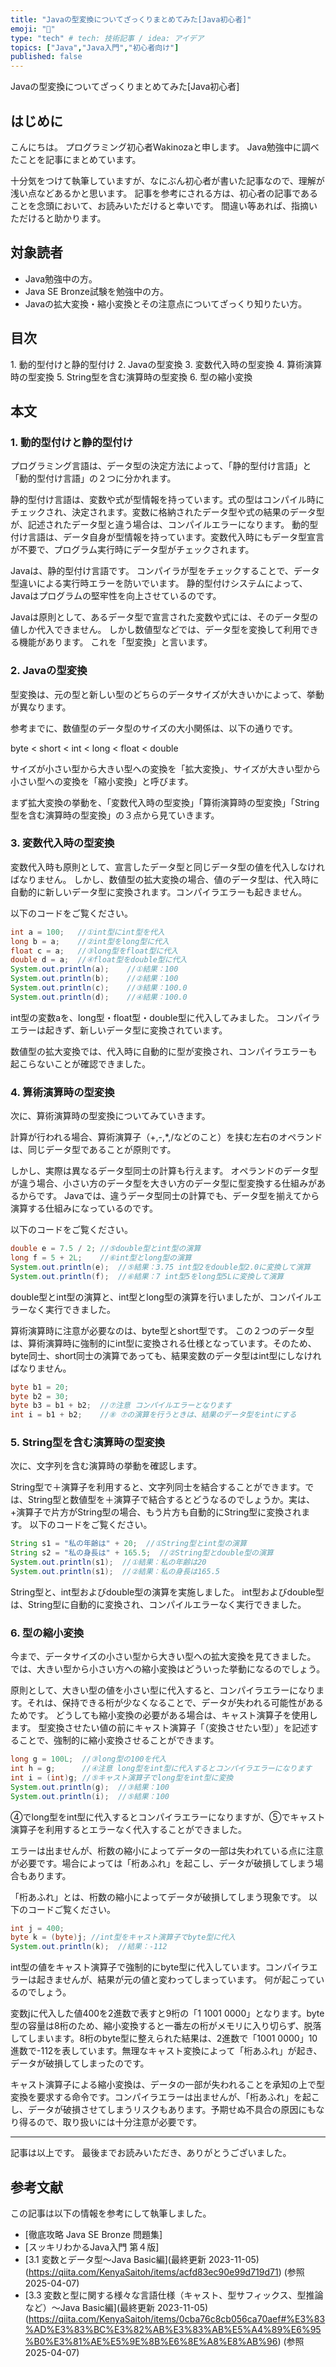 ```yaml
---
title: "Javaの型変換についてざっくりまとめてみた[Java初心者]"
emoji: "👋"
type: "tech" # tech: 技術記事 / idea: アイデア
topics: ["Java","Java入門","初心者向け"]
published: false
---
```

Javaの型変換についてざっくりまとめてみた[Java初心者]

## はじめに
こんにちは。
プログラミング初心者Wakinozaと申します。
Java勉強中に調べたことを記事にまとめています。

十分気をつけて執筆していますが、なにぶん初心者が書いた記事なので、理解が浅い点などあるかと思います。
記事を参考にされる方は、初心者の記事であることを念頭において、お読みいただけると幸いです。
間違い等あれば、指摘いただけると助かります。

## 対象読者
- Java勉強中の方。
- Java SE Bronze試験を勉強中の方。
- Javaの拡大変換・縮小変換とその注意点についてざっくり知りたい方。

## 目次
1\. 動的型付けと静的型付け
2\. Javaの型変換
3\. 変数代入時の型変換
4\. 算術演算時の型変換
5\. String型を含む演算時の型変換
6\. 型の縮小変換


## 本文
### 1\. 動的型付けと静的型付け
プログラミング言語は、データ型の決定方法によって、「静的型付け言語」と「動的型付け言語」の２つに分かれます。

静的型付け言語は、変数や式が型情報を持っています。式の型はコンパイル時にチェックされ、決定されます。変数に格納されたデータ型や式の結果のデータ型が、記述されたデータ型と違う場合は、コンパイルエラーになります。
動的型付け言語は、データ自身が型情報を持っています。変数代入時にもデータ型宣言が不要で、プログラム実行時にデータ型がチェックされます。

Javaは、静的型付け言語です。
コンパイラが型をチェックすることで、データ型違いによる実行時エラーを防いでいます。
静的型付けシステムによって、Javaはプログラムの堅牢性を向上させているのです。

Javaは原則として、あるデータ型で宣言された変数や式には、そのデータ型の値しか代入できません。
しかし数値型などでは、データ型を変換して利用できる機能があります。
これを「型変換」と言います。

### 2\. Javaの型変換
型変換は、元の型と新しい型のどちらのデータサイズが大きいかによって、挙動が異なります。

参考までに、数値型のデータ型のサイズの大小関係は、以下の通りです。

byte < short < int < long < float < double

サイズが小さい型から大きい型への変換を「拡大変換」、サイズが大きい型から小さい型への変換を「縮小変換」と呼びます。

まず拡大変換の挙動を、「変数代入時の型変換」「算術演算時の型変換」「String型を含む演算時の型変換」の３点から見ていきます。

### 3\. 変数代入時の型変換
変数代入時も原則として、宣言したデータ型と同じデータ型の値を代入しなければなりません。
しかし、数値型の拡大変換の場合、値のデータ型は、代入時に自動的に新しいデータ型に変換されます。コンパイラエラーも起きません。

以下のコードをご覧ください。

```Java
int a = 100;   //①int型にint型を代入
long b = a;    //②int型をlong型に代入
float c = a;   //③long型をfloat型に代入
double d = a;  //④float型をdouble型に代入
System.out.println(a);    //①結果：100
System.out.println(b);    //②結果：100
System.out.println(c);    //③結果：100.0
System.out.println(d);    //④結果：100.0
```

int型の変数aを、long型・float型・double型に代入してみました。
コンパイラエラーは起きず、新しいデータ型に変換されています。

数値型の拡大変換では、代入時に自動的に型が変換され、コンパイラエラーも起こらないことが確認できました。

### 4\. 算術演算時の型変換
次に、算術演算時の型変換についてみていきます。

計算が行われる場合、算術演算子（+,-,*,/などのこと）を挟む左右のオペランドは、同じデータ型であることが原則です。

しかし、実際は異なるデータ型同士の計算も行えます。
オペランドのデータ型が違う場合、小さい方のデータ型を大きい方のデータ型に型変換する仕組みがあるからです。
Javaでは、違うデータ型同士の計算でも、データ型を揃えてから演算する仕組みになっているのです。

以下のコードをご覧ください。
```Java
double e = 7.5 / 2; //⑤double型とint型の演算
long f = 5 + 2L;    //⑥int型とlong型の演算
System.out.println(e);  //⑤結果：3.75 int型2をdouble型2.0に変換して演算
System.out.println(f);  //⑥結果：7 int型5をlong型5Lに変換して演算
```
double型とint型の演算と、int型とlong型の演算を行いましたが、コンパイルエラーなく実行できました。

算術演算時に注意が必要なのは、byte型とshort型です。
この２つのデータ型は、算術演算時に強制的にint型に変換される仕様となっています。そのため、byte同士、short同士の演算であっても、結果変数のデータ型はint型にしなければなりません。

```Java
byte b1 = 20;
byte b2 = 30;
byte b3 = b1 + b2;  //⑦注意 コンパイルエラーとなります
int i = b1 + b2;    //⑧ ⑦の演算を行うときは、結果のデータ型をintにする
```

### 5\. String型を含む演算時の型変換
次に、文字列を含む演算時の挙動を確認します。

String型で＋演算子を利用すると、文字列同士を結合することができます。では、String型と数値型を＋演算子で結合するとどうなるのでしょうか。実は、+演算子で片方がString型の場合、もう片方も自動的にString型に変換されます。
以下のコードをご覧ください。

```Java
String s1 = "私の年齢は" + 20;  //①String型とint型の演算
String s2 = "私の身長は" + 165.5;  //②String型とdouble型の演算
System.out.println(s1);  //①結果：私の年齢は20
System.out.println(s1);  //②結果：私の身長は165.5
```
String型と、int型およびdouble型の演算を実施しました。
int型およびdouble型は、String型に自動的に変換され、コンパイルエラーなく実行できました。

### 6\. 型の縮小変換
今まで、データサイズの小さい型から大きい型への拡大変換を見てきました。
では、大きい型から小さい方への縮小変換はどういった挙動になるのでしょう。

原則として、大きい型の値を小さい型に代入すると、コンパイラエラーになります。それは、保持できる桁が少なくなることで、データが失われる可能性があるためです。
どうしても縮小変換の必要がある場合は、キャスト演算子を使用します。
型変換させたい値の前にキャスト演算子「（変換させたい型）」を記述することで、強制的に縮小変換させることができます。

```Java
long g = 100L;  //③long型の100を代入
int h = g;      //④注意 long型をint型に代入するとコンパイラエラーになります
int i = (int)g; //⑤キャスト演算子でlong型をint型に変換
System.out.println(g);  //③結果：100
System.out.println(i);  //⑤結果：100
```
④でlong型をint型に代入するとコンパイラエラーになりますが、⑤でキャスト演算子を利用するとエラーなく代入することができました。

エラーは出ませんが、桁数の縮小によってデータの一部は失われている点に注意が必要です。場合によっては「桁あふれ」を起こし、データが破損してしまう場合もあります。

「桁あふれ」とは、桁数の縮小によってデータが破損してしまう現象です。
以下のコードご覧ください。
```Java
int j = 400;
byte k = (byte)j; //int型をキャスト演算子でbyte型に代入
System.out.println(k);  //結果：-112
```
int型の値をキャスト演算子で強制的にbyte型に代入しています。コンパイラエラーは起きませんが、結果が元の値と変わってしまっています。
何が起こっているのでしょう。

変数jに代入した値400を2進数で表すと9桁の「1 1001 0000」となります。byte型の容量は8桁のため、縮小変換すると一番左の桁がメモリに入り切らず、脱落してしまいます。8桁のbyte型に整えられた結果は、2進数で「1001 0000」10進数で-112を表しています。無理なキャスト変換によって「桁あふれ」が起き、データが破損してしまったのです。

キャスト演算子による縮小変換は、データの一部が失われることを承知の上で型変換を要求する命令です。コンパイラエラーは出ませんが、「桁あふれ」を起こし、データが破損させてしまうリスクもあります。予期せぬ不具合の原因にもなり得るので、取り扱いには十分注意が必要です。

---------------

記事は以上です。
最後までお読みいただき、ありがとうございました。

##  参考文献
この記事は以下の情報を参考にして執筆しました。

- [徹底攻略 Java SE Bronze 問題集]
- [スッキリわかるJava入門 第４版]
- [3.1 変数とデータ型～Java Basic編](最終更新 2023-11-05)(https://qiita.com/KenyaSaitoh/items/acfd83ec90e99d719d71) (参照 2025-04-07)
- [3.3 変数と型に関する様々な言語仕様（キャスト、型サフィックス、型推論など）～Java Basic編](最終更新 2023-11-05)(https://qiita.com/KenyaSaitoh/items/0cba76c8cb056ca70aef#%E3%83%AD%E3%83%BC%E3%82%AB%E3%83%AB%E5%A4%89%E6%95%B0%E3%81%AE%E5%9E%8B%E6%8E%A8%E8%AB%96) (参照 2025-04-07)
